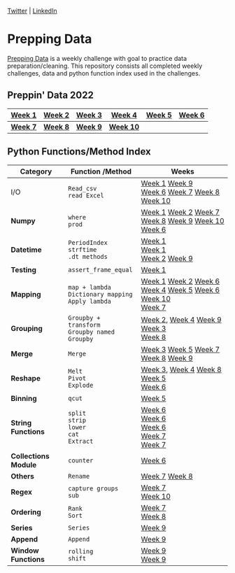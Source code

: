 [Twitter](https://twitter.com/d_kungu)         | [LinkedIn](https://www.linkedin.com/in/dianakungu/)

# Prepping Data
[Prepping Data](https://www.preppindata.com/) is a weekly challenge with goal to practice data preparation/cleaning. This repository consists all completed weekly challenges,  data and python function index used in the challenges.
 

## Preppin' Data 2022
|[Week 1](https://github.com/diana-kungu/Prepping-Data/blob/master/2022/Week%20-%201/preppin-2022-week-1.py)|[Week 2](https://github.com/diana-kungu/Prepping-Data/blob/master/2022/Week%20-%202/Preppin-2022-%20week-2.py) | [**Week 3**](https://github.com/diana-kungu/Prepping-Data/tree/master/2022/Week%20-%203) | [**Week 4**](https://github.com/diana-kungu/Prepping-Data/tree/master/2022/Week%20-%204)| [**Week 5**](https://github.com/diana-kungu/Prepping-Data/blob/master/2022/Week%20-%205/preppin-2022-week-5.py)|  [**Week 6**](https://github.com/diana-kungu/Prepping-Data/tree/master/2022/Week%20-%206)|
| --- | --- | --- | --- | --- | --- |
|[**Week 7**](https://github.com/diana-kungu/Prepping-Data/tree/master/2022/Week%20-%207)|[**Week 8**](https://github.com/diana-kungu/Prepping-Data/tree/master/2022/Week%20-%208)|[**Week 9**](https://github.com/diana-kungu/Prepping-Data/blob/master/2022/Week%20-%209/preppin2022-week-9.py)|[**Week 10**](https://github.com/diana-kungu/Prepping-Data/blob/master/2022/Week%20-%2010/Preppin2022-week-10.py)|


 
## Python Functions/Method Index


|**Category**| **Function /Method** | **Weeks**|
| --- | --- | ----|
|I/O|`Read_csv` <br> `read Excel`| [Week 1](https://github.com/diana-kungu/Prepping-Data/blob/master/2022/Week%20-%201/preppin-2022-week-1.py) [Week 9](https://github.com/diana-kungu/Prepping-Data/blob/master/2022/Week%20-%209/preppin2022-week-9.py)<br> [Week 6](https://github.com/diana-kungu/Prepping-Data/blob/master/2022/Week%20-%206/preppin-2022-week-6.py) [Week 7](https://github.com/diana-kungu/Prepping-Data/blob/master/2022/Week%20-%207/preppin-2022-week-7.py) [Week 8](https://github.com/diana-kungu/Prepping-Data/blob/master/2022/Week%20-%208/prepping-2022-week-8.py) [Week 10](https://github.com/diana-kungu/Prepping-Data/blob/master/2022/Week%20-%2010/Preppin2022-week-10.py)|
|**Numpy**|`where` <br> `prod`|[Week 1](https://github.com/diana-kungu/Prepping-Data/blob/master/2022/Week%20-%201/preppin-2022-week-1.py) [Week 2](https://github.com/diana-kungu/Prepping-Data/blob/master/2022/Week%20-%202/Preppin-2022-%20week-2.py) [Week 7](https://github.com/diana-kungu/Prepping-Data/blob/master/2022/Week%20-%207/preppin-2022-week-7.py) [Week 8](https://github.com/diana-kungu/Prepping-Data/blob/master/2022/Week%20-%208/prepping-2022-week-8.py) [Week 9](https://github.com/diana-kungu/Prepping-Data/blob/master/2022/Week%20-%209/preppin2022-week-9.py) [Week 10](https://github.com/diana-kungu/Prepping-Data/blob/master/2022/Week%20-%2010/Preppin2022-week-10.py)<br> [Week 6](https://github.com/diana-kungu/Prepping-Data/blob/master/2022/Week%20-%206/preppin-2022-week-6.py) |
|**Datetime**|`PeriodIndex` <br> `strftime` <br> `.dt methods`|[Week 1](https://github.com/diana-kungu/Prepping-Data/blob/master/2022/Week%20-%201/preppin-2022-week-1.py)<br> [Week 1](https://github.com/diana-kungu/Prepping-Data/blob/master/2022/Week%20-%201/preppin-2022-week-1.py)<br> [Week 2](https://github.com/diana-kungu/Prepping-Data/blob/master/2022/Week%20-%202/Preppin-2022-%20week-2.py) [Week 9](https://github.com/diana-kungu/Prepping-Data/blob/master/2022/Week%20-%209/preppin2022-week-9.py)|
|**Testing**|`assert_frame_equal`|[Week 1](https://github.com/diana-kungu/Prepping-Data/blob/master/2022/Week%20-%201/preppin-2022-week-1.py)|
|**Mapping**|`map + lambda` <br> `Dictionary mapping` <br> `Apply lambda`|[Week 1](https://github.com/diana-kungu/Prepping-Data/blob/master/2022/Week%20-%201/preppin-2022-week-1.py) [Week 2](https://github.com/diana-kungu/Prepping-Data/blob/master/2022/Week%20-%202/Preppin-2022-%20week-2.py) [Week 6](https://github.com/diana-kungu/Prepping-Data/blob/master/2022/Week%20-%206/preppin-2022-week-6.py) <br> [Week 4](https://github.com/diana-kungu/Prepping-Data/tree/master/2022/Week%20-%204) [Week 5](https://github.com/diana-kungu/Prepping-Data/blob/master/2022/Week%20-%205/preppin-2022-week-5.py) [Week 6](https://github.com/diana-kungu/Prepping-Data/blob/master/2022/Week%20-%206/preppin-2022-week-6.py) [Week 10](https://github.com/diana-kungu/Prepping-Data/blob/master/2022/Week%20-%2010/Preppin2022-week-10.py)<br> [Week 7](https://github.com/diana-kungu/Prepping-Data/blob/master/2022/Week%20-%207/preppin-2022-week-7.py)|
|**Grouping**|`Groupby + transform` <br> `Groupby named` <br>`Groupby` |[Week 2](https://github.com/diana-kungu/Prepping-Data/blob/master/2022/Week%20-%202/Preppin-2022-%20week-2.py), [Week 4](https://github.com/diana-kungu/Prepping-Data/tree/master/2022/Week%20-%204) [Week 9](https://github.com/diana-kungu/Prepping-Data/blob/master/2022/Week%20-%209/preppin2022-week-9.py) <br> [Week 3](https://github.com/diana-kungu/Prepping-Data/blob/master/2022/Week%20-%203/preppin-2022-week-3.py) <br> [Week 8](https://github.com/diana-kungu/Prepping-Data/blob/master/2022/Week%20-%208/prepping-2022-week-8.py)|
|**Merge**| `Merge`|[Week 3](https://github.com/diana-kungu/Prepping-Data/blob/master/2022/Week%20-%203/preppin-2022-week-3.py) [Week 5](https://github.com/diana-kungu/Prepping-Data/blob/master/2022/Week%20-%205/preppin-2022-week-5.py) [Week 7](https://github.com/diana-kungu/Prepping-Data/blob/master/2022/Week%20-%207/preppin-2022-week-7.py) [Week 8](https://github.com/diana-kungu/Prepping-Data/blob/master/2022/Week%20-%208/prepping-2022-week-8.py) [Week 9](https://github.com/diana-kungu/Prepping-Data/blob/master/2022/Week%20-%209/preppin2022-week-9.py)|
|**Reshape**|`Melt` <br> `Pivot` <br> `Explode`|[Week 3](https://github.com/diana-kungu/Prepping-Data/blob/master/2022/Week%20-%203/preppin-2022-week-3.py), [Week 4](https://github.com/diana-kungu/Prepping-Data/tree/master/2022/Week%20-%204) [Week 8](https://github.com/diana-kungu/Prepping-Data/blob/master/2022/Week%20-%208/prepping-2022-week-8.py)<br> [Week 5](https://github.com/diana-kungu/Prepping-Data/blob/master/2022/Week%20-%205/preppin-2022-week-5.py) <br> [Week 6](https://github.com/diana-kungu/Prepping-Data/blob/master/2022/Week%20-%206/preppin-2022-week-6.py)|
|**Binning**|`qcut`|[Week 5](https://github.com/diana-kungu/Prepping-Data/blob/master/2022/Week%20-%205/preppin-2022-week-5.py)|
|**String Functions**|`split` <br> `strip` <br> `lower` <br> `cat` <br> `Extract`|[Week 6](https://github.com/diana-kungu/Prepping-Data/blob/master/2022/Week%20-%206/preppin-2022-week-6.py) <br> [Week 6](https://github.com/diana-kungu/Prepping-Data/blob/master/2022/Week%20-%206/preppin-2022-week-6.py) <br> [Week 6](https://github.com/diana-kungu/Prepping-Data/blob/master/2022/Week%20-%206/preppin-2022-week-6.py) <br> [Week 7](https://github.com/diana-kungu/Prepping-Data/blob/master/2022/Week%20-%207/preppin-2022-week-7.py) <br> [Week 7](https://github.com/diana-kungu/Prepping-Data/blob/master/2022/Week%20-%207/preppin-2022-week-7.py)|
|**Collections Module**|`counter`|[Week 6](https://github.com/diana-kungu/Prepping-Data/blob/master/2022/Week%20-%206/preppin-2022-week-6.py)|
|**Others**|`Rename`|[Week 7](https://github.com/diana-kungu/Prepping-Data/blob/master/2022/Week%20-%207/preppin-2022-week-7.py) [Week 8](https://github.com/diana-kungu/Prepping-Data/blob/master/2022/Week%20-%208/prepping-2022-week-8.py)|
|**Regex**| `capture groups` <br> `sub`|[Week 7](https://github.com/diana-kungu/Prepping-Data/blob/master/2022/Week%20-%207/preppin-2022-week-7.py) <br> [Week 10](https://github.com/diana-kungu/Prepping-Data/blob/master/2022/Week%20-%2010/Preppin2022-week-10.py)|
|**Ordering**|`Rank` <br> `Sort`|[Week 7](https://github.com/diana-kungu/Prepping-Data/blob/master/2022/Week%20-%207/preppin-2022-week-7.py) <br> [Week 8](https://github.com/diana-kungu/Prepping-Data/blob/master/2022/Week%20-%208/prepping-2022-week-8.py)|
|**Series**|`Series`|[Week 9](https://github.com/diana-kungu/Prepping-Data/blob/master/2022/Week%20-%209/preppin2022-week-9.py)|
|**Append**| `Append`| [Week 9](https://github.com/diana-kungu/Prepping-Data/blob/master/2022/Week%20-%209/preppin2022-week-9.py)|
|**Window Functions**|`rolling` <br> `shift`|[Week 9](https://github.com/diana-kungu/Prepping-Data/blob/master/2022/Week%20-%209/preppin2022-week-9.py) <br> [Week 9](https://github.com/diana-kungu/Prepping-Data/blob/master/2022/Week%20-%209/preppin2022-week-9.py)|

